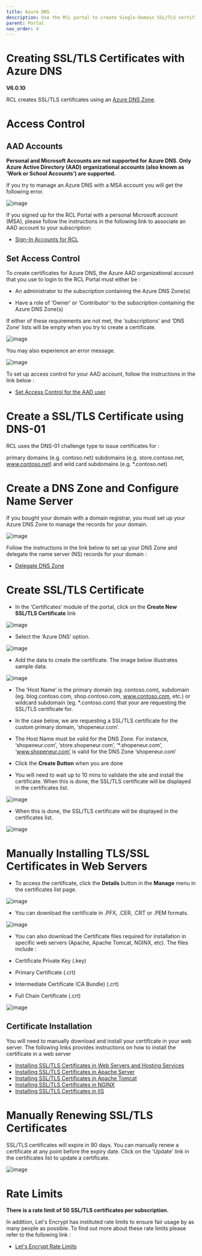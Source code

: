 ```yaml
---
title: Azure DNS
description: Use the RCL portal to create Single-Domain SSL/TLS certificates using an Azure DNS Zone
parent: Portal
nav_order: 4
---
```


# Creating SSL/TLS Certificates with Azure DNS

**V6.0.10**

RCL creates SSL/TLS certificates using an [Azure DNS Zone](https://docs.microsoft.com/en-us/azure/dns/dns-zones-records).


# Access Control

## AAD Accounts

**Personal and Microsoft Accounts are not supported for Azure DNS. Only Azure Active Directory (AAD) organizational accounts (also known as ‘Work or School Accounts’) are supported.**

If you try to manage an Azure DNS with a MSA account you will get the following error.

![image](../images/portal/arm-consent-error.PNG)

If you signed up for the RCL Portal with a personal Microsoft account (MSA), please follow the instructions in the following link to associate an AAD account to your subscription:

- [Sign-In Accounts for RCL](../authorization/sign-in-accounts)

## Set Access Control

To create certificates for Azure DNS, the Azure AAD organizational account that you use to login to the RCL Portal must either be :

- An administrator to the subscription containing the Azure DNS Zone(s)

- Have a role of ‘Owner’ or ‘Contributor’ to the subscription containing the Azure DNS Zone(s)

If either of these requirements are not met, the ‘subscriptions’ and ‘DNS Zone’ lists will be empty when you try to create a certificate.

![image](../images/portal/access-control-subscriptions_dns_empty.png)

You may also experience an error message.

![image](../images/portal/access-control-errormsg.png)

To set up access control for your AAD account, follow the instructions in the link below :

- [Set Access Control for the AAD user](../authorization/access-control-user)

# Create a SSL/TLS Certificate using DNS-01

RCL uses the DNS-01 challenge type to issue certificates for :

primary domains (e.g. contoso.net)
subdomains (e.g. store.contoso.net, www.contoso.net) and
wild card subdomains (e.g. *.contoso.net)

# Create a DNS Zone and Configure Name Server

If you bought your domain with a domain registrar, you must set up your Azure DNS Zone to manage the records for your domain.

![image](../images/portal/dns-zone-setup.png)

Follow the instructions in the link below to set up your DNS Zone and delegate the name server (NS) records for your domain :

- [Delegate DNS Zone](https://docs.microsoft.com/bs-latn-ba/azure/dns/dns-delegate-domain-azure-dns)

# Create SSL/TLS Certificate

- In the ‘Certificates’ module of the portal, click on the **Create New SSL/TLS Certificate** link

![image](../images/portal/create-new.PNG)

- Select the ‘Azure DNS’ option.

![image](../images/portal/azure-dns-select.PNG)

- Add the data to create the certificate. The image below illustrates sample data.

![image](../images/portal/azure-dns-create.PNG)

- The ‘Host Name’ is the primary domain (eg. contoso.com), subdomain (eg. blog.contoso.com, shop.contoso.com, www.contoso.com, etc.) or wildcard subdomain (eg. *.contoso.com) that your are requesting the SSL/TLS certificate for.

- In the case below, we are requesting a SSL/TLS certificate for the custom primary domain, ‘shopeneur.com’.

- The Host Name must be valid for the DNS Zone. For instance, ‘shopeneur.com’, ‘store.shopeneur.com’, ‘*.shopeneur.com’, ‘www.shopeneur.com’ is valid for the DNS Zone ‘shopeneur.com’

- Click the **Create Button** when you are done

- You will need to wait up to 10 mins to validate the site and install the certificate. When this is done, the SSL/TLS certificate will be displayed in the certificates list.

![image](../images/portal/certificate-ordered.PNG)

- When this is done, the SSL/TLS certificate will be displayed in the certificates list.

![image](../images/portal/certificate-list.PNG)

# Manually Installing TLS/SSL Certificates in Web Servers

- To access the certificate, click the **Details** button in the **Manage** menu in the certificates list page.

![image](../images/portal/certificate-details.png)

- You can download the certificate in .PFX, .CER, .CRT or .PEM formats.

![image](../images/portal/certificate-download.PNG)

- You can also download the Certificate files required for installation in specific web servers (Apache, Apache Tomcat, NGINX, etc). The files include :

- Certificate Private Key (.key)
- Primary Certificate (.crt)
- Intermediate Certificate (CA Bundle) (.crt)
- Full Chain Certificate (.crt)

![image](../images/portal/certificate-download-webserver.PNG)

## Certificate Installation

You will need to manually download and install your certificate in your web server. The following links provides instructions on how to install the certificate in a web server

- [Installing SSL/TLS Certificates in Web Servers and Hosting Services](../installations/web-servers)
- [Installing SSL/TLS Certificates in Apache Server](../installations/apache)
- [Installing SSL/TLS Certificates in Apache Tomcat](../installations/apache-tomcat)
- [Installing SSL/TLS Certificates in NGINX](../installations/nginx)
- [Installing SSL/TLS Certificates in IIS](../installations/iis)

# Manually Renewing SSL/TLS Certificates

SSL/TLS certificates will expire in 90 days. You can manually renew a certificate at any point before the expiry date. Click on the 'Update' link in the certificates list to update a certificate.

![image](../images/portal/azure-dns-update.PNG)

# Rate Limits

**There is a rate limit of 50 SSL/TLS certificates per subscription.**

In addition, Let's Encrypt has instituted rate limits to ensure fair usage by as many people as possible. To find out more about these rate limits please refer to the following link :

- [Let's Encrypt Rate Limits](https://letsencrypt.org/docs/rate-limits/)







